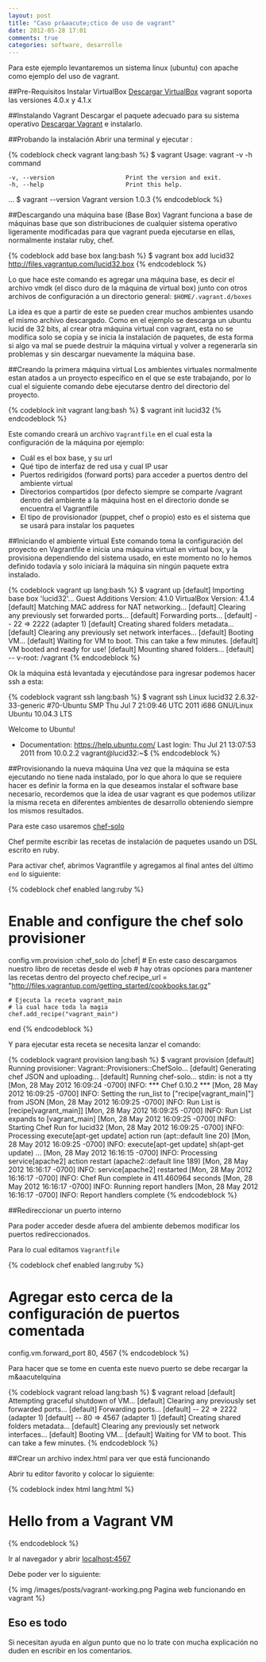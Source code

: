 ```yaml
---
layout: post
title: "Caso pr&aacute;ctico de uso de vagrant"
date: 2012-05-28 17:01
comments: true
categories: software, desarrollo
---
```

Para este ejemplo levantaremos un sistema linux (ubuntu) 
con apache como ejemplo del uso de vagrant.

##Pre-Requisitos
Instalar VirtualBox [Descargar VirtualBox](http://www.virtualbox.org/wiki/Downloads)
vagrant soporta las versiones 4.0.x y 4.1.x

##Instalando Vagrant
Descargar el paquete adecuado para su sistema operativo [Descargar Vagrant](http://downloads.vagrantup.com/tags/v1.0.3)
e instalarlo.

<!-- more -->

##Probando la instalaci&oacute;n
Abrir una terminal y ejecutar :

{% codeblock check vagrant lang:bash %}
$ vagrant
Usage: vagrant -v -h command <args>

    -v, --version                    Print the version and exit.
    -h, --help                       Print this help.
  ...
$ vagrant --version
Vagrant version 1.0.3
{% endcodeblock %}


##Descargando una m&aacute;quina base (Base Box)
Vagrant funciona a base de m&aacute;quinas base que son
distribuciones de cualquier sistema operativo ligeramente
modificadas para que vagrant pueda ejecutarse en ellas,
normalmente instalar ruby, chef.

{% codeblock add base box lang:bash %}
$ vagrant box add lucid32 http://files.vagrantup.com/lucid32.box
{% endcodeblock %}

Lo que hace este comando es agregar una m&aacute;quina base, es decir
el archivo vmdk (el disco duro de la m&aacute;quina de virtual box)
junto con otros archivos de configuraci&oacute;n a un directorio
general: ``$HOME/.vagrant.d/boxes``

La idea es que a partir de este se pueden crear muchos ambientes
usando el mismo archivo descargado. Como en el ejemplo se descarga
un ubuntu lucid de 32 bits, al crear otra m&aacute;quina virtual
con vagrant, esta no se modifica solo se copia y se inicia la
instalaci&oacute;n de paquetes, de esta forma si algo va mal se puede
destruir la m&aacute;quina virtual y volver a regenerarla sin 
problemas y sin descargar nuevamente la m&aacute;quina base.

##Creando la primera m&aacute;quina virtual
Los ambientes virtuales normalmente estan atados a un proyecto 
espec&iacute;fico en el que se este trabajando, por lo cual el siguiente
comando debe ejecutarse dentro del directorio del proyecto.

{% codeblock init vagrant lang:bash %}
$ vagrant init lucid32
{% endcodeblock %}

Este comando crear&aacute; un archivo ``Vagrantfile`` en el cual
esta la configuraci&oacute;n de la m&aacute;quina por ejemplo:

* Cu&aacute;l es el box base, y su url
* Qu&eacute; tipo de interfaz de red usa y cual IP usar
* Puertos redirigidos (forward ports) para acceder a puertos dentro del ambiente virtual
* Directorios compartidos (por defecto siempre se comparte /vagrant dentro del ambiente a la m&aacute;quina host en el directorio
donde se encuentra el Vagrantfile
* El tipo de provisionador (puppet, chef o propio) esto es el 
sistema que se usar&aacute; para instalar los paquetes

##Iniciando el ambiente virtual
Este comando toma la configuraci&oacute;n del proyecto en Vagrantfile
e inicia una m&aacute;quina virtual en virtual box, y la provisiona
dependiendo del sistema usado, en este momento no lo hemos definido todav&iacute;a
y solo iniciar&aacute; la m&aacute;quina sin ning&uacute;n paquete
extra instalado.

{% codeblock vagrant up lang:bash %}
$ vagrant up
[default] Importing base box 'lucid32'...
Guest Additions Version: 4.1.0
VirtualBox Version: 4.1.4
[default] Matching MAC address for NAT networking...
[default] Clearing any previously set forwarded ports...
[default] Forwarding ports...
[default] -- 22 => 2222 (adapter 1)
[default] Creating shared folders metadata...
[default] Clearing any previously set network interfaces...
[default] Booting VM...
[default] Waiting for VM to boot. This can take a few minutes.
[default] VM booted and ready for use!
[default] Mounting shared folders...
[default] -- v-root: /vagrant
{% endcodeblock %}

Ok la m&aacute;quina est&aacute; levantada y ejecut&aacute;ndose
para ingresar podemos hacer ssh a esta:

{% codeblock vagrant ssh lang:bash %}
$ vagrant ssh
Linux lucid32 2.6.32-33-generic #70-Ubuntu SMP Thu Jul 7 21:09:46 UTC 2011 i686 GNU/Linux
Ubuntu 10.04.3 LTS

Welcome to Ubuntu!
 * Documentation:  https://help.ubuntu.com/
Last login: Thu Jul 21 13:07:53 2011 from 10.0.2.2
vagrant@lucid32:~$ 
{% endcodeblock %}


##Provisionando la nueva m&aacute;quina
Una vez que la m&aacute;quina se esta ejecutando no tiene
nada instalado, por lo que ahora lo que se requiere hacer es 
definir la forma en la que deseamos instalar el software base necesario,
recordemos que la idea de usar vagrant es que podemos utilizar
la misma receta en diferentes ambientes de desarrollo obteniendo
siempre los mismos resultados.

Para este caso usaremos [chef-solo](http://wiki.opscode.com/display/chef/Chef+Solo)

Chef permite escribir las recetas de instalaci&oacute;n de paquetes
usando un DSL escrito en ruby.

Para activar chef, abrimos Vagrantfile y agregamos al final antes del 
&uacute;ltimo ``end`` lo siguiente:

{% codeblock chef enabled lang:ruby %}
  # Enable and configure the chef solo provisioner
  config.vm.provision :chef_solo do |chef|
    # En este caso descargamos nuestro libro de recetas desde el web
	  # hay otras opciones para mantener las recetas dentro del proyecto
    chef.recipe_url = "http://files.vagrantup.com/getting_started/cookbooks.tar.gz"

    # Ejecuta la receta vagrant_main
    # la cual hace toda la magia
    chef.add_recipe("vagrant_main")
  end
{% endcodeblock %}

Y para ejecutar esta receta se necesita lanzar el comando:

{% codeblock vagrant provision lang:bash %}
$ vagrant provision
[default] Running provisioner: Vagrant::Provisioners::ChefSolo...
[default] Generating chef JSON and uploading...
[default] Running chef-solo...
stdin: is not a tty
[Mon, 28 May 2012 16:09:24 -0700] INFO: *** Chef 0.10.2 ***
[Mon, 28 May 2012 16:09:25 -0700] INFO: Setting the run_list to ["recipe[vagrant_main]"] from JSON
[Mon, 28 May 2012 16:09:25 -0700] INFO: Run List is [recipe[vagrant_main]]
[Mon, 28 May 2012 16:09:25 -0700] INFO: Run List expands to [vagrant_main]
[Mon, 28 May 2012 16:09:25 -0700] INFO: Starting Chef Run for lucid32
[Mon, 28 May 2012 16:09:25 -0700] INFO: Processing execute[apt-get update] action run (apt::default line 20)
[Mon, 28 May 2012 16:09:25 -0700] INFO: execute[apt-get update] sh(apt-get update)
...
[Mon, 28 May 2012 16:16:15 -0700] INFO: Processing service[apache2] action restart (apache2::default line 189)
[Mon, 28 May 2012 16:16:17 -0700] INFO: service[apache2] restarted
[Mon, 28 May 2012 16:16:17 -0700] INFO: Chef Run complete in 411.460964 seconds
[Mon, 28 May 2012 16:16:17 -0700] INFO: Running report handlers
[Mon, 28 May 2012 16:16:17 -0700] INFO: Report handlers complete
{% endcodeblock %}

##Redireccionar un puerto interno

Para poder acceder desde afuera del ambiente debemos modificar los puertos
redireccionados.

Para lo cual editamos ``Vagrantfile``

{% codeblock chef enabled lang:ruby %}
  # Agregar esto cerca de la configuraci&oacute;n de puertos comentada
  config.vm.forward_port 80, 4567
{% endcodeblock %}

Para hacer que se tome en cuenta este nuevo puerto se debe recargar la m&aacutelquina

{% codeblock vagrant reload lang:bash %}
$ vagrant reload
[default] Attempting graceful shutdown of VM...
[default] Clearing any previously set forwarded ports...
[default] Forwarding ports...
[default] -- 22 => 2222 (adapter 1)
[default] -- 80 => 4567 (adapter 1)
[default] Creating shared folders metadata...
[default] Clearing any previously set network interfaces...
[default] Booting VM...
[default] Waiting for VM to boot. This can take a few minutes.
{% endcodeblock %}

##Crear un archivo index.html para ver que est&aacute; funcionando

Abrir tu editor favorito y colocar lo siguiente:

{% codeblock index html lang:html %}
<h1>Hello from a Vagrant VM</h1>
{% endcodeblock %}

Ir al navegador y abrir [localhost:4567](http://localhost:4567)

Debe poder ver lo siguiente:

{% img /images/posts/vagrant-working.png Pagina web funcionando en vagrant %}


## Eso es todo
Si necesitan ayuda en algun punto que no lo trate con mucha explicaci&oacute;n
no duden en escribir en los comentarios.

